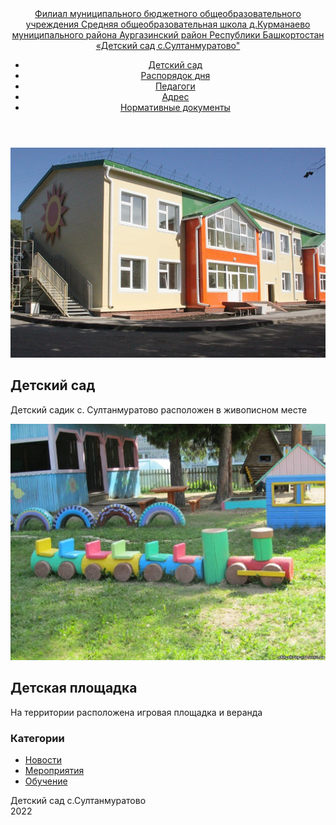 <!DOCTYPE html>
<html lang="ru-RU">
<head>
  <meta charset="utf-8">
  <meta name="viewport" content="width=device-width, initial-scale=1">
  <title>Детский сад с Султанмуратово</title>
  <link rel="stylesheet" type="text/css" href="https://fonts.googleapis.com/css?family=Open+Sans:400,400italic,600,600italic,700,700italic|Playfair+Display:400,700&subset=latin,cyrillic">
  <link rel="stylesheet" type="text/css" href="https://cdnjs.cloudflare.com/ajax/libs/font-awesome/4.4.0/css/font-awesome.css">
  <link rel="stylesheet" type="text/css" href="style.css">
  <script src="https://cdnjs.cloudflare.com/ajax/libs/jquery/2.2.2/jquery.min.js"></script>
  <script src="https://cdnjs.cloudflare.com/ajax/libs/prefixfree/1.0.7/prefixfree.min.js"></script>  
</head>
<body>
<header>
    <nav class="container">
      <a class="logo" href="">
        Филиал муниципального бюджетного общеобразовательного учреждения Средняя общеобразовательная школа д.Курманаево муниципального района Аургазинский район Республики Башкортостан «Детский сад с.Султанмуратово"
      </a>
      <div class="nav-toggle"><span></span></div>
      <ul id="menu">
        <li><a href=".\index.html">Детский сад</a></li>
        <li><a href=".\time.html">Распорядок дня</a></li>
        <li><a href=".\teacher.html">Педагоги</a></li>
		<li><a href=".\address.html">Адрес</a></li>
        <li><a href=".\doc.html">Нормативные документы</a></li>        
      </ul>
    </nav>
  </header>
  <div class="container">
  <div class="posts-list">
    <article id="post-1" class="post">
      <div class="post-image"><a href=""><img src=".\DS.jpeg"></a></div>
      <div class="post-content">
        <h2 class="post-title">Детский сад</h2>
        <p>Детский садик с. Султанмуратово расположен в живописном месте</p>
        </div>      
    </article>
    <article id="post-2" class="post">
      <div class="post-image"><a href=""><img src=".\TER.jpeg"></a></div>
      <div class="post-content">
        <h2 class="post-title">Детская площадка</h2>
        <p>На территории расположена игровая площадка и веранда</p>        
        </div>	   
          </article>	
  </div> <!-- конец div class="posts-list"-->
  <aside>
  <div class="widget">
    <h3 class="widget-title">Категории</h3>
    <ul class="widget-category-list">
      <li><a href=".\news.html">Новости</a></li>
      <li><a href=".\events.html">Мероприятия</a></li>
      <li><a href=".\study.html">Обучение</a></li>
    </ul>
  </div>  
</aside>
</div> <!-- конец div class="container"-->
<footer>
  <div class="container">
    <div class="footer-col"><span>Детский сад с.Султанмуратово</span></div>
    <div class="footer-col">
      <span>2022</span>
    </div>
    <script>
$('.nav-toggle').on('click', function(){
  $('#menu').toggleClass('active');
});
</script>
  </div>
</footer>
</body>	
</html>
